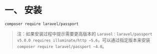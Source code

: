 
# 一、 安装
```
composer require laravel/passport
```
>注：如果安装过程中提示需要更高版本的 `Laravel：laravel/passport v5.0.0 requires illuminate/http ~5.6`，可以通过指定版本来安装 `composer require laravel/passport ~4.0`。
